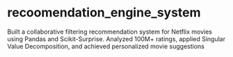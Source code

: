# recoomendation_engine_system
Built a collaborative filtering recommendation system for Netflix movies using Pandas and Scikit-Surprise. Analyzed 100M+ ratings, applied Singular Value Decomposition, and achieved personalized movie suggestions
